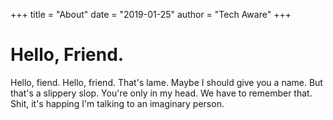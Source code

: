 +++
title = "About"
date = "2019-01-25"
author = "Tech Aware"
+++

# Hello, Friend.

Hello, fiend. Hello, friend. That's lame. Maybe I should give you a name. But that's a slippery slop. You're only in my head. We have to remember that. Shit, it's happing I'm talking to an imaginary person.
